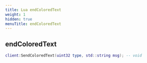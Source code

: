 ```yaml
---
title: Lua endColoredText
weight: 1
hidden: true
menuTitle: endColoredText
---
```

## endColoredText
```lua
client:SendColoredText(uint32 type, std::string msg); -- void
```